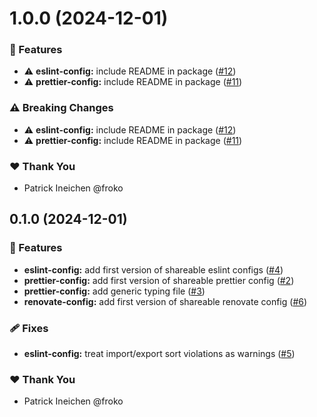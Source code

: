 # 1.0.0 (2024-12-01)

### 🚀 Features

- ⚠️  **eslint-config:** include README in package ([#12](https://github.com/froko/shared-configs/pull/12))
- ⚠️  **prettier-config:** include README in package ([#11](https://github.com/froko/shared-configs/pull/11))

### ⚠️  Breaking Changes

- ⚠️  **eslint-config:** include README in package ([#12](https://github.com/froko/shared-configs/pull/12))
- ⚠️  **prettier-config:** include README in package ([#11](https://github.com/froko/shared-configs/pull/11))

### ❤️ Thank You

- Patrick Ineichen @froko

## 0.1.0 (2024-12-01)

### 🚀 Features

- **eslint-config:** add first version of shareable eslint configs ([#4](https://github.com/froko/shared-configs/pull/4))
- **prettier-config:** add first version of shareable prettier config ([#2](https://github.com/froko/shared-configs/pull/2))
- **prettier-config:** add generic typing file ([#3](https://github.com/froko/shared-configs/pull/3))
- **renovate-config:** add first version of shareable renovate config ([#6](https://github.com/froko/shared-configs/pull/6))

### 🩹 Fixes

- **eslint-config:** treat import/export sort violations as warnings ([#5](https://github.com/froko/shared-configs/pull/5))

### ❤️ Thank You

- Patrick Ineichen @froko